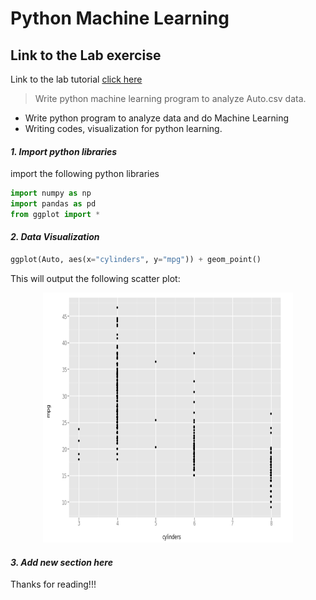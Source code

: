 # Python Machine Learning

## Link to the Lab exercise
Link to the lab tutorial [click here](http://www.science.smith.edu/~jcrouser/SDS293/labs/python-intro.html)

> Write python machine learning program to analyze Auto.csv data.

* Write python program to analyze data and do Machine Learning
* Writing codes, visualization for python learning.

#### *1. Import python libraries*

import the following python libraries

```python    
import numpy as np
import pandas as pd
from ggplot import *
```

#### *2. Data Visualization*

```python    
ggplot(Auto, aes(x="cylinders", y="mpg")) + geom_point()
```
This will output the following scatter plot:

<!-- ![plot](images/scatter-plot.png) -->

<p align="center">
  <img src="images/scatter-plot.png" width=400 height=400>
</p>

#### *3. Add new section here*


Thanks for reading!!!
